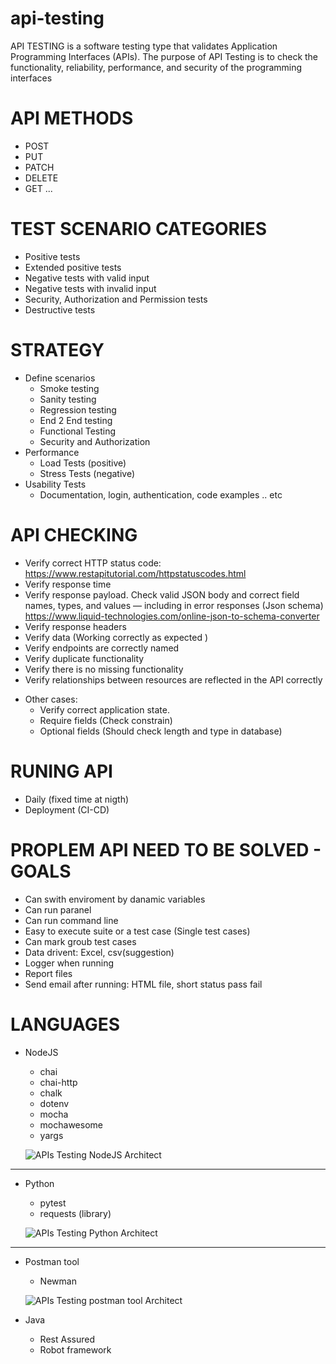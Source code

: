 # api-testing
API TESTING is a software testing type that validates Application Programming Interfaces (APIs). The purpose of API Testing is to check the functionality, reliability, performance, and security of the programming interfaces

# API METHODS
  - POST
  - PUT
  - PATCH
  - DELETE
  - GET
  ...
  
# TEST SCENARIO CATEGORIES
  - Positive tests
  - Extended positive tests
  - Negative tests with valid input
  - Negative tests with invalid input
  - Security, Authorization and Permission tests
  - Destructive tests

# STRATEGY 
  - Define scenarios 
    - Smoke testing
    - Sanity testing
    - Regression testing
    - End 2 End testing
    - Functional Testing
    - Security and Authorization
  - Performance
    - Load Tests (positive)
    - Stress Tests (negative)
  - Usability Tests
    -  Documentation, login, authentication, code examples .. etc

# API CHECKING
  - Verify correct HTTP status code: https://www.restapitutorial.com/httpstatuscodes.html
  - Verify response time
  - Verify response payload. Check valid JSON body and correct field names, types, and values — including in error responses (Json schema) https://www.liquid-technologies.com/online-json-to-schema-converter
  - Verify response headers
  - Verify data (Working correctly as expected )
  - Verify endpoints are correctly named 
  - Verify duplicate functionality
  - Verify there is no missing functionality
  - Verify relationships between resources are reflected in the API  correctly
  * Other cases:
    - Verify correct application state.
    - Require fields (Check constrain)
    - Optional fields (Should check length and type in database)
    
# RUNING API
  - Daily (fixed time at nigth)
  - Deployment (CI-CD)
  
# PROPLEM API NEED TO BE SOLVED - GOALS
 - Can swith enviroment by danamic variables
 - Can run paranel 
 - Can run command line
 - Easy to execute suite or a test case (Single test cases)
 - Can mark groub test cases
 - Data drivent: Excel, csv(suggestion)
 - Logger when running
 - Report files
 - Send email after running: HTML file, short status pass fail

# LANGUAGES
  - NodeJS
    - chai
    - chai-http
    - chalk
    - dotenv
    - mocha
    - mochawesome
    - yargs

    ![APIs Testing NodeJS Architect](3DTest.png)
    
   --------------
   
  - Python
    - pytest
    - requests (library)
    

    ![APIs Testing Python Architect](3DTest.png)
   --------------
   
  - Postman tool
    - Newman 

    ![APIs Testing postman tool Architect](3DTest.png) 
   
  - Java
    - Rest Assured
    - Robot framework


